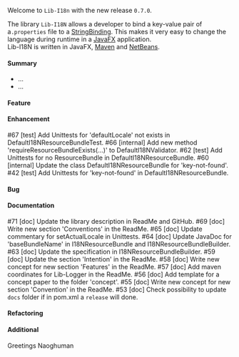 Welcome to `Lib-I18n` with the new release `0.7.0`.

The library `Lib-I18N` allows a developer to bind a key-value pair of a`.properties` 
file to a [StringBinding]. This makes it very easy to change the language during 
runtime in a [JavaFX] application.  
Lib-I18N is written in JavaFX, [Maven] and [NetBeans].



#### Summary
* ...
* ...



#### Feature



#### Enhancement
#67 [test] Add Unittests for 'defaultLocale' not exists in DefaultI18NResourceBundleTest.
#66 [internal] Add new method 'requireResourceBundleExists(...)' to DefaultI18NValidator.
#62 [test] Add Unittests for no ResourceBundle in DefaultI18NResourceBundle.
#60 [internal] Update the class DefaultI18NResourceBundle for 'key-not-found'.
#42 [test] Add Unittests for 'key-not-found' in DefaultI18NResourceBundle.



#### Bug



#### Documentation
#71 [doc] Update the library description in ReadMe and GitHub.
#69 [doc] Write new section 'Conventions' in the ReadMe.
#65 [doc] Update commentary for setActualLocale in Unittests.
#64 [doc] Update JavaDoc for 'baseBundleName' in I18NResourceBundle and I18NResourceBundleBuilder.
#63 [doc] Update the specification in I18NResourceBundleBuilder.
#59 [doc] Update the section 'Intention' in the ReadMe.
#58 [doc] Write new concept for new section 'Features' in the ReadMe.
#57 [doc] Add maven coordinates for Lib-Logger in the ReadMe.
#56 [doc] Add template for a concept paper to the folder 'concept'.
#55 [doc] Write new concept for new section 'Convention' in the ReadMe.
#53 [doc] Check possibility to update `docs` folder if in pom.xml a `release` will done.



#### Refactoring



#### Additional



Greetings
Naoghuman



[//]: # (Issues which will be integrated in this release)



[//]: # (Links)
[JavaFX]:http://docs.oracle.com/javase/8/javase-clienttechnologies.htm
[Maven]:http://maven.apache.org/
[NetBeans]:https://netbeans.org/
[StringBinding]:https://docs.oracle.com/javase/8/javafx/api/javafx/beans/binding/StringBinding.html
